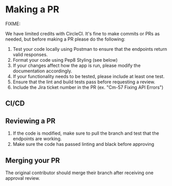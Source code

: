 # Making a PR



FIXME:&#x20;

We have limited credits with CircleCI. It's fine to make commits or PRs as needed, but before making a PR please do the following:

1. Test your code locally using Postman to ensure that the endpoints return valid responses.
2. Format your code using Pep8 Styling (see below)
3. If your changes affect how the app is run, please modify the documentation accordingly.
4. If your functionality needs to be tested, please include at least one test.
5. Ensure that the lint and build tests pass before requesting a review.
6. Include the Jira ticket number in the PR (ex. "Cm-57 Fixing API Errors")

## CI/CD

## Reviewing a PR

1. If the code is modified, make sure to pull the branch and test that the endpoints are working.
2. Make sure the code has passed linting and black before approving

## Merging your PR

The original contributor should merge their branch after receiving one approval review.
